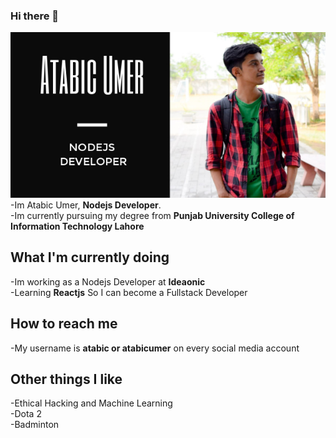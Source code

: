 ### Hi there 👋
![](https://github.com/Atabic/Atabic/blob/master/banner.jpg)   
-Im Atabic Umer, **Nodejs Developer**.  
-Im currently pursuing my degree from **Punjab University College of Information Technology Lahore**

## What I'm currently doing

-Im working as a Nodejs Developer at **Ideaonic**  
-Learning **Reactjs** So I can become a Fullstack Developer


## How to reach me
-My username is **atabic or atabicumer** on every social media account

## Other things I like
-Ethical Hacking and Machine Learning  
-Dota 2   
-Badminton  
<!--
**Atabic/Atabic** is a ✨ _special_ ✨ repository because its `README.md` (this file) appears on your GitHub profile.
